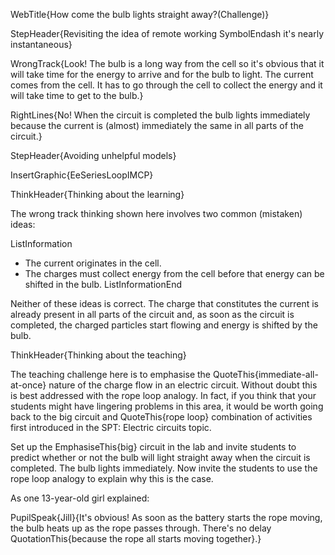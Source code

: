 WebTitle{How come the bulb lights straight away?(Challenge)}

StepHeader{Revisiting the idea of remote working SymbolEndash it's nearly instantaneous}

WrongTrack{Look!  The bulb is a long way from the cell so it's obvious that it will take time for the energy to arrive and for the bulb to light. The current comes from the cell. It has to go through the cell to collect the energy and it will take time to get to the bulb.}

RightLines{No!  When the circuit is completed the bulb lights immediately because the current is (almost) immediately the same in all parts of the circuit.}

StepHeader{Avoiding unhelpful models}

InsertGraphic{EeSeriesLoopIMCP}

ThinkHeader{Thinking about the learning}

The wrong track thinking shown here involves two common (mistaken) ideas:

ListInformation
- The current originates in the cell.
- The charges must collect energy from the cell before that energy can be shifted in the bulb.
ListInformationEnd

Neither of these ideas is correct. The charge that constitutes the current is already present in all parts of the circuit and, as soon as the circuit is completed, the charged particles start flowing and energy is shifted by the bulb.

ThinkHeader{Thinking about the teaching}

The teaching challenge here is to emphasise the QuoteThis{immediate-all-at-once} nature of the charge flow in an electric circuit. Without doubt this is best addressed with the rope loop analogy. In fact, if you think that your students might have lingering problems in this area, it would be worth going back to the big circuit and QuoteThis{rope loop} combination of activities first introduced in the SPT: Electric circuits topic.

Set up the EmphasiseThis{big} circuit in the lab and invite students to predict whether or not the bulb will light straight away when the circuit is completed. The bulb lights immediately. Now invite the students to use the rope loop analogy to explain why this is the case. 

As one 13-year-old girl explained:

PupilSpeak{Jill}{It's obvious!  As soon as the battery starts the rope moving, the bulb heats up as the rope passes through. There's no delay QuotationThis{because the rope all starts moving together}.}

